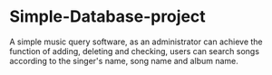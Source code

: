 # Simple-Database-project
A simple music query software, as an administrator can achieve the function of adding, deleting and checking, users can search songs according to the singer's name, song name and album name.
